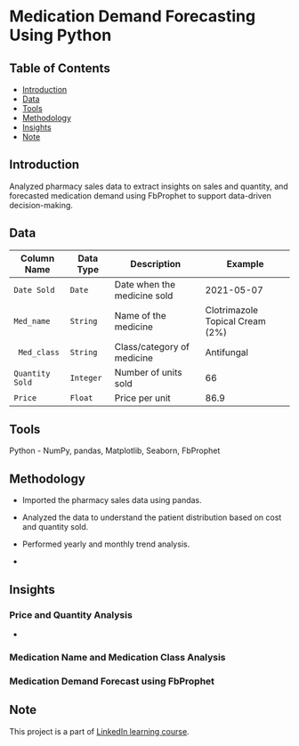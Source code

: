 # Medication Demand Forecasting Using Python

## Table of Contents
* [Introduction](#introduction)
* [Data](#data)
* [Tools](#tools)
* [Methodology](#methodology)
* [Insights](#insights)
* [Note](#note)

## Introduction
Analyzed pharmacy sales data to extract insights on sales and quantity, and forecasted medication demand using FbProphet to support data-driven decision-making.

## Data
| Column Name    | Data Type | Description                 | Example                            |
|----------------|-----------|-----------------------------|----------------------------------|
| `Date Sold`      | `Date`      | Date when the medicine sold | 2021-05-07                       |
| `Med_name`       | `String`    | Name of the medicine        | Clotrimazole Topical Cream (2%)  |
|` Med_class`      | `String`    | Class/category of medicine  | Antifungal                      |
| `Quantity Sold`  | `Integer`   | Number of units sold        | 66                               |
| `Price`          | `Float`     | Price per unit              | 86.9                             |


## Tools
Python - NumPy, pandas, Matplotlib, Seaborn, FbProphet

## Methodology
* Imported the pharmacy sales data using pandas.
* Analyzed the data to understand the patient distribution based on cost and quantity sold.
* Performed yearly and monthly trend analysis.

* 


## Insights
### Price and Quantity Analysis
* 

### Medication Name and Medication Class Analysis

### Medication Demand Forecast using FbProphet


## Note
This project is a part of [LinkedIn learning course](https://www.linkedin.com/learning/python-data-analysis-for-healthcare/python-data-analysis-in-healthcare).
